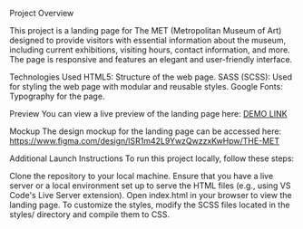 
Project Overview

This project is a landing page for The MET (Metropolitan Museum of Art) designed to provide visitors with essential information about the museum, including current exhibitions, visiting hours, contact information, and more. The page is responsive and features an elegant and user-friendly interface.

Technologies Used
HTML5: Structure of the web page.
SASS (SCSS): Used for styling the web page with modular and reusable styles.
Google Fonts: Typography for the page.

Preview
You can view a live preview of the landing page here: [DEMO LINK](https://romano3git.github.io/met_landing_page/)

Mockup
The design mockup for the landing page can be accessed here: https://www.figma.com/design/lSR1m42L9YwzQwzzxKwHpw/THE-MET

Additional Launch Instructions
To run this project locally, follow these steps:

Clone the repository to your local machine.
Ensure that you have a live server or a local environment set up to serve the HTML files (e.g., using VS Code's Live Server extension).
Open index.html in your browser to view the landing page.
To customize the styles, modify the SCSS files located in the styles/ directory and compile them to CSS.
